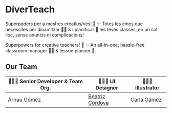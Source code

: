 # DiverTeach

Superpoders per a mestres creatius/ves! 🦸 ✨ Totes les eines que necessites per dinamitzar 🧑‍🏫 & i planificar 🧠 les teves classes, en un sol lloc, sense anuncis ni complicacions!

Superpowers for creative teachers! 🦸 ✨ An all-in-one, hassle-free classroom manager 🧑‍🏫 & lesson planner 🧠.

## Our Team

| 👨🏻‍💻 Senior Developer & Team Org.                                        | 🦸🏻‍♀️ UI Designer                                                                      | 👩🏻‍🎨 Illustrator                                              |
| ---------------------------------------------------------------------- | ----------------------------------------------------------------------------------- | ----------------------------------------------------------- |
| [Arnau Gómez](https://www.linkedin.com/in/arnau-g%C3%B3mez-903b49187/) | [Beatriz Córdova](https://www.linkedin.com/in/beatriz-c%C3%B3rdoba-cruz-236080168/) | [Carla Gámez](https://www.instagram.com/carlagamezalarcon/) |
